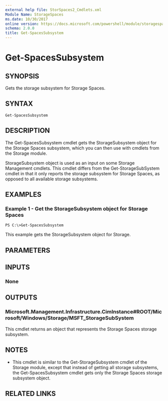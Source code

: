 ```yaml
---
external help file: StorSpaces2_Cmdlets.xml
Module Name: StorageSpaces
ms.date: 10/30/2017
online version: https://docs.microsoft.com/powershell/module/storagespaces/get-spacessubsystem?view=windowsserver2012r2-ps&wt.mc_id=ps-gethelp
schema: 2.0.0
title: Get-SpacesSubsystem
---
```


# Get-SpacesSubsystem

## SYNOPSIS
Gets the storage subsystem for Storage Spaces.

## SYNTAX

```
Get-SpacesSubsystem
```

## DESCRIPTION
The Get-SpacesSubsystem cmdlet gets the StorageSubsystem object for the Storage Spaces subsystem, which you can then use with cmdlets from the Storage module.

StorageSubsystem object is used as an input on some Storage Management cmdlets.
This cmdlet differs from the Get-StorageSubSystem cmdlet in that it only reports the storage subsystem for Storage Spaces, as opposed to all available storage subsystems.

## EXAMPLES

### Example 1 - Get the StorageSubsystem object for Storage Spaces
```
PS C:\>Get-SpacesSubsystem
```

This example gets the StorageSubsystem object for Storage.

## PARAMETERS

## INPUTS

### None

## OUTPUTS

### Microsoft.Management.Infrastructure.CimInstance#ROOT/Microsoft/Windows/Storage/MSFT_StorageSubSystem
This cmdlet returns an object that represents the Storage Spaces storage subsystem.

## NOTES
* This cmdlet is similar to the Get-StorageSubsystem cmdlet of the Storage module, except that instead of getting all storage subsystems, the Get-SpacesSubsystem cmdlet gets only the Storage Spaces storage subsystem object.

## RELATED LINKS

